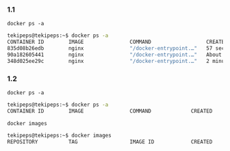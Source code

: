 ### 1.1

```docker ps -a```
```bash
tekipeps@tekipeps:~$ docker ps -a
CONTAINER ID        IMAGE               COMMAND                  CREATED              STATUS                          PORTS               NAMES
835d08b26edb        nginx               "/docker-entrypoint.…"   57 seconds ago       Up 57 seconds                   80/tcp              loving_spence
90a182605441        nginx               "/docker-entrypoint.…"   About a minute ago   Exited (0) 39 seconds ago                           unruffled_sutherland
348d025ee29c        nginx               "/docker-entrypoint.…"   2 minutes ago        Exited (0) About a minute ago                       blissful_einstein
```

### 1.2

```docker ps -a```
```bash
tekipeps@tekipeps:~$ docker ps -a
CONTAINER ID        IMAGE               COMMAND             CREATED             STATUS              PORTS               NAMES
```

```docker images```
```bash
tekipeps@tekipeps:~$ docker images
REPOSITORY          TAG                 IMAGE ID            CREATED             SIZE
```